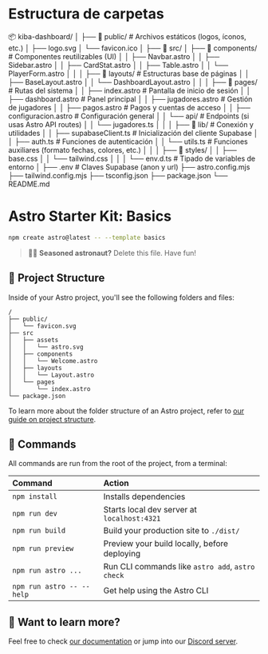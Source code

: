 # **Estructura de carpetas** 

📦 kiba-dashboard/
│
├── 📁 public/                 # Archivos estáticos (logos, íconos, etc.)
│   ├── logo.svg
│   └── favicon.ico
│ 
├── 📁 src/
│   ├── 📁 components/         # Componentes reutilizables (UI)
│   │   ├── Navbar.astro
│   │   ├── Sidebar.astro
│   │   ├── CardStat.astro
│   │   ├── Table.astro
│   │   └── PlayerForm.astro
│   │
│   ├── 📁 layouts/            # Estructuras base de páginas
│   │   ├── BaseLayout.astro
│   │   └── DashboardLayout.astro
│   │
│   ├── 📁 pages/              # Rutas del sistema
│   │   ├── index.astro               # Pantalla de inicio de sesión
│   │   ├── dashboard.astro           # Panel principal
│   │   ├── jugadores.astro           # Gestión de jugadores
│   │   ├── pagos.astro               # Pagos y cuentas de acceso
│   │   ├── configuracion.astro       # Configuración general
│   │   └── api/                      # Endpoints (si usas Astro API routes)
│   │       └── jugadores.ts
│   │
│   ├── 📁 lib/                # Conexión y utilidades
│   │   ├── supabaseClient.ts        # Inicialización del cliente Supabase
│   │   ├── auth.ts                  # Funciones de autenticación
│   │   └── utils.ts                 # Funciones auxiliares (formato fechas, colores, etc.)
│   │
│   ├── 📁 styles/
│   │   ├── base.css
│   │   └── tailwind.css
│   │
│   └── env.d.ts               # Tipado de variables de entorno
│
├── .env                      # Claves Supabase (anon y url)
├── astro.config.mjs
├── tailwind.config.mjs
├── tsconfig.json
├── package.json
└── README.md



# Astro Starter Kit: Basics

```sh
npm create astro@latest -- --template basics
```

> 🧑‍🚀 **Seasoned astronaut?** Delete this file. Have fun!

## 🚀 Project Structure

Inside of your Astro project, you'll see the following folders and files:

```text
/
├── public/
│   └── favicon.svg
├── src
│   ├── assets
│   │   └── astro.svg
│   ├── components
│   │   └── Welcome.astro
│   ├── layouts
│   │   └── Layout.astro
│   └── pages
│       └── index.astro
└── package.json
```

To learn more about the folder structure of an Astro project, refer to [our guide on project structure](https://docs.astro.build/en/basics/project-structure/).

## 🧞 Commands

All commands are run from the root of the project, from a terminal:

| Command                   | Action                                           |
| :------------------------ | :----------------------------------------------- |
| `npm install`             | Installs dependencies                            |
| `npm run dev`             | Starts local dev server at `localhost:4321`      |
| `npm run build`           | Build your production site to `./dist/`          |
| `npm run preview`         | Preview your build locally, before deploying     |
| `npm run astro ...`       | Run CLI commands like `astro add`, `astro check` |
| `npm run astro -- --help` | Get help using the Astro CLI                     |

## 👀 Want to learn more?

Feel free to check [our documentation](https://docs.astro.build) or jump into our [Discord server](https://astro.build/chat).
